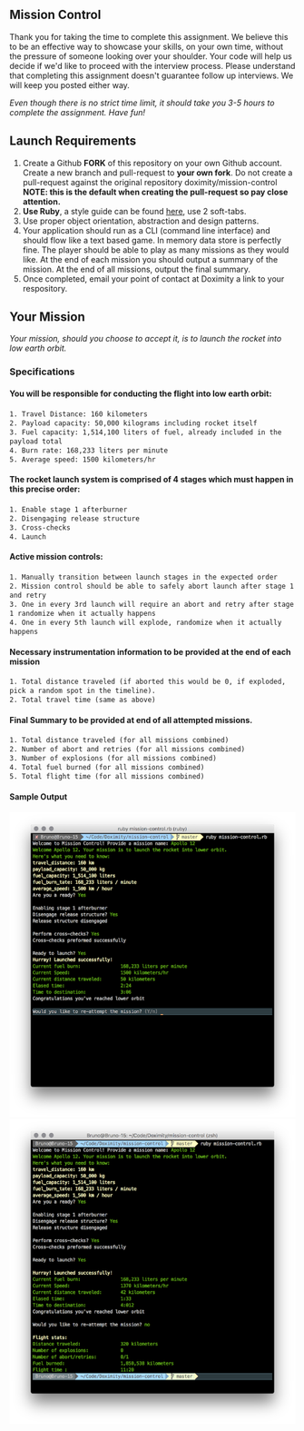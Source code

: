 ## Mission Control

Thank you for taking the time to complete this assignment. We believe this to be an effective way to showcase your skills, on your own time, without the pressure of someone looking over your shoulder. Your code will help us decide if we'd like to proceed with the interview process. Please understand that completing this assignment doesn't guarantee follow up interviews. We will keep you posted either way.

_Even though there is no strict time limit, it should take you 3-5 hours to complete the assignment. Have fun!_


## Launch Requirements

1. Create a Github **FORK** of this repository on your own Github account. Create a new branch and pull-request to **your own fork**. Do not create a pull-request against the original repository doximity/mission-control **NOTE: this is the default when creating the pull-request so pay close attention.** 
2. **Use Ruby**, a style guide can be found [here](https://github.com/bbatsov/ruby-style-guide), use 2 soft-tabs.
3. Use proper object orientation, abstraction and design patterns.
3. Your application should run as a CLI (command line interface) and should flow like a text based game. In memory data store is perfectly fine. The player should be able to play as many missions as they would like. At the end of each mission you should output a summary of the mission. At the end of all missions, output the final summary.
4. Once completed, email your point of contact at Doximity a link to your respository.

## Your Mission

_Your mission, should you choose to accept it, is to launch the rocket into low earth orbit._

### Specifications

#### You will be responsible for conducting the flight into low earth orbit:

    1. Travel Distance: 160 kilometers
    2. Payload capacity: 50,000 kilograms including rocket itself
    3. Fuel capacity: 1,514,100 liters of fuel, already included in the payload total
    4. Burn rate: 168,233 liters per minute
    5. Average speed: 1500 kilometers/hr

#### The rocket launch system is comprised of 4 stages which must happen in this precise order:

    1. Enable stage 1 afterburner
    2. Disengaging release structure
    3. Cross-checks
    4. Launch

#### Active mission controls:

    1. Manually transition between launch stages in the expected order
    2. Mission control should be able to safely abort launch after stage 1 and retry
    3. One in every 3rd launch will require an abort and retry after stage 1 randomize when it actually happens
    4. One in every 5th launch will explode, randomize when it actually happens

#### Necessary instrumentation information to be provided at the end of each mission

    1. Total distance traveled (if aborted this would be 0, if exploded, pick a random spot in the timeline). 
    2. Total travel time (same as above)

#### Final Summary to be provided at end of all attempted missions.

    1. Total distance traveled (for all missions combined)
    2. Number of abort and retries (for all missions combined)
    3. Number of explosions (for all missions combined)
    4. Total fuel burned (for all missions combined)
    5. Total flight time (for all missions combined)

#### Sample Output

![image](resources/output-1.png)
![image](resources/output-2.png)
